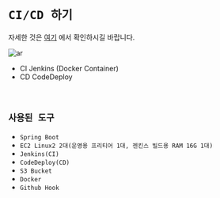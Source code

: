 # `CI/CD 하기`

자세한 것은 [여기](https://github.com/wjdrbs96/Today-I-Learn/blob/master/AWS/Jenkins%EB%A1%9C%20CI%20%ED%95%98%EA%B8%B0.md) 에서 확인하시길 바랍니다.

![ar](https://camo.githubusercontent.com/bf19fbedda2e819f53f544d13b9b97e79bbea7a4ade78fce02f5134e4e15c308/68747470733a2f2f74312e6461756d63646e2e6e65742f6366696c652f746973746f72792f393941374233344535414339454634373230)

- CI Jenkins (Docker Container)
- CD CodeDeploy

<br>

## `사용된 도구`

- `Spring Boot`
- `EC2 Linux2 2대(운영용 프리티어 1대, 젠킨스 빌드용 RAM 16G 1대)`
- `Jenkins(CI)`
- `CodeDeploy(CD)`
- `S3 Bucket`
- `Docker`
- `Github Hook`


